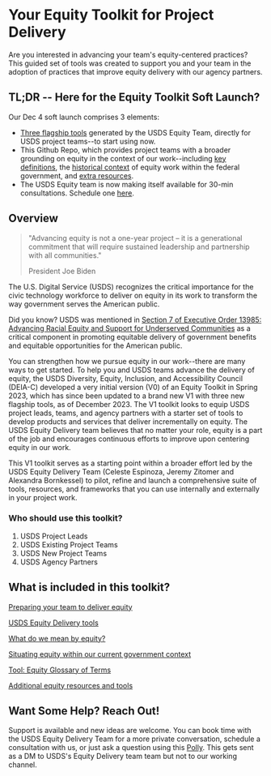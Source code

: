# Your Equity Toolkit for Project Delivery
Are you interested in advancing your team's equity-centered practices? This guided set of tools was created to support you and your team in the adoption of practices that improve equity delivery with our agency partners.

## TL;DR -- Here for the Equity Toolkit Soft Launch? 

Our Dec 4 soft launch comprises 3 elements:
- [Three flagship tools](https://github.com/usds/equity_practice/blob/main/tools.md) generated by the USDS Equity Team, directly for USDS project teams--to start using now.
- This Github Repo, which provides project teams with a broader grounding on equity in the context of our work--including [key definitions](https://github.com/usds/equity_practice/blob/main/Ref_Equity%20Glossary%20of%20Terms.md), the [historical context](https://github.com/usds/equity_practice/blob/main/Ref_Situating%20Equity.md) of equity work within the federal government, and [extra resources](https://github.com/usds/equity_practice/blob/main/Ref_Additional%20Equity%20Resources.md).
- The USDS Equity team is now making itself available for 30-min consultations. Schedule one [here](https://web.polly.ai/xakn93).

## Overview

> "Advancing equity is not a one-year project – it is a generational commitment that will require sustained leadership and partnership with all communities."
>
>  President Joe Biden

The U.S. Digital Service (USDS) recognizes the critical importance for the civic technology workforce to deliver on equity in its work to transform the way government serves the American public. 

Did you know? USDS was mentioned in [Section 7 of Executive Order 13985: Advancing Racial Equity and Support for Underserved Communities](https://www.whitehouse.gov/briefing-room/presidential-actions/2021/01/20/executive-order-advancing-racial-equity-and-support-for-underserved-communities-through-the-federal-government/) as a critical component in promoting equitable delivery of government benefits and equitable opportunities for the American public.  

You can strengthen how we pursue equity in our work--there are many ways to get started. To help you and USDS teams advance the delivery of equity, the USDS Diversity, Equity, Inclusion, and Accessibility Council (DEIA-C) developed a very initial version (V0) of an Equity Toolkit in Spring 2023, which has since been updated to a brand new V1 with three new flagship tools, as of December 2023. The V1 toolkit looks to equip USDS project leads, teams, and agency partners with a starter set of tools to develop products and services that deliver incrementally on equity. The USDS Equity Delivery team believes that no matter your role, equity is a part of the job and encourages continuous efforts to improve upon centering equity in our work. 

This V1 toolkit serves as a starting point within a broader effort led by the USDS Equity Delivery Team (Celeste Espinoza, Jeremy Zitomer and Alexandra Bornkessel) to pilot, refine and launch a comprehensive suite of tools, resources, and frameworks that you can use internally and externally in your project work.

### Who should use this toolkit?
1.	USDS Project Leads
2.	USDS Existing Project Teams
3.	USDS New Project Teams
4.	USDS Agency Partners

## What is included in this toolkit? 
[Preparing your team to deliver equity](prepare_equity_delivery.md)

[USDS Equity Delivery tools](https://github.com/usds/equity_practice/blob/main/tools.md)

[What do we mean by equity?](defining_equity.md)

[Situating equity within our current government context](situating_equity.md)

[Tool: Equity Glossary of Terms](https://github.com/usds/equity_practice/blob/main/Ref_Equity%20Glossary%20of%20Terms.md)

[Additional equity resources and tools](https://github.com/usds/equity_practice/blob/main/Ref_Additional%20Equity%20Resources.md)

## Want Some Help? Reach Out!
Support is available and new ideas are welcome. You can book time with the USDS Equity Delivery Team for a more private conversation, schedule a consultation with us, or just ask a question using this [Polly](https://web.polly.ai/xakn93). This gets sent as a DM to USDS's Equity Delivery team team but not to our working channel.
